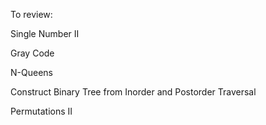 To review:

Single Number II

Gray Code

N-Queens

Construct Binary Tree from Inorder and Postorder Traversal

Permutations II 
